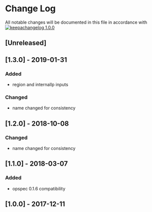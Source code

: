 # Change Log

All notable changes will be documented in this file in accordance with
[![keepachangelog 1.0.0](https://img.shields.io/badge/keepachangelog-1.0.0-brightgreen.svg)](http://keepachangelog.com/en/1.0.0/)

## \[Unreleased]

## \[1.3.0] - 2019-01-31

### Added

- region and internalIp inputs

### Changed

- name changed for consistency

## \[1.2.0] - 2018-10-08

### Changed

- name changed for consistency

## \[1.1.0] - 2018-03-07

### Added

- opspec 0.1.6 compatibility

## \[1.0.0] - 2017-12-11

